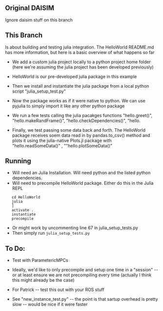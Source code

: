 ## Original DAISIM 

Ignore daisim stuff on this branch

## This Branch
Is about building and testing julia integration. The HelloWorld README.md has more information, but here is a basic overview of what happens so far
- We add a custom julia project locally to a python project home folder (here we're assuming the julia project has been developed previously)
- HelloWorld is our pre-developed julia package in this example
- Then we install and instantiate the julia package from a local python script "julia_setup_test.py" 
- Now the package works as if it were native to python. We can use pyjulia to simply import it like any other python package
- We run a few tests calling the julia pacakges functions "hello.greet()", "hello.makeRandFrame()", "hello.checkDependencies()", "hello.

- Finally, we test passing some data back and forth. The HelloWorld package receives soem data read in by pandas.to_csv() method and plots it using the julia-native Plots.jl package with "hello.readSomeData()" , ""hello.plotSomeData()"

## Running
- Will need an Julia Installation. Will need python and the listed python dependencies.
- Will need to precompile HelloWorld package. Either do this in the Julia REPL
```
   cd HelloWorld
   julia
   ]
   activate .
   instantiate
   precompile
```  
- Or might work by uncommenting line 67 in julia_setup_tests.py
- Then simply run 
   ` julia_setup_tests.py `

## To Do:
- Test with ParametericMPCs
- Ideally, we'd like to only precompile and setup one time in a "session" -- or at least ensure we are not precompiling every time (actually I think this might already be the case)
- For Patrick -- test this out with your ROS stuff 

- See  "new_instance_test.py"  -- the point is that sartup overhead is pretty slow -- would be nice if it were faster
